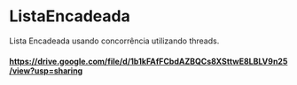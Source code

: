 # ListaEncadeada
Lista Encadeada usando concorrência utilizando threads.
#### https://drive.google.com/file/d/1b1kFAfFCbdAZBQCs8XSttwE8LBLV9n25/view?usp=sharing
